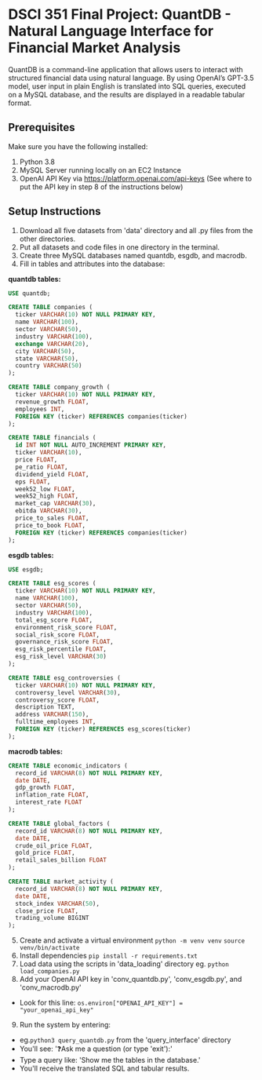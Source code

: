 # DSCI 351 Final Project: QuantDB - Natural Language Interface for Financial Market Analysis

QuantDB is a command-line application that allows users to interact with structured financial data using natural language. By using OpenAI’s GPT-3.5 model, user input in plain English is translated into SQL queries, executed on a MySQL database, and the results are displayed in a readable tabular format.

## Prerequisites
Make sure you have the following installed:
1. Python 3.8
2. MySQL Server running locally on an EC2 Instance
3. OpenAI API Key via https://platform.openai.com/api-keys (See where to put the API key in step 8 of the instructions below)

## Setup Instructions
1. Download all five datasets from 'data' directory and all .py files from the other directories.
2. Put all datasets and code files in one directory in the terminal.
3. Create three MySQL databases named quantdb, esgdb, and macrodb.
4. Fill in tables and attributes into the database:

**quantdb tables:**
```sql
USE quantdb;

CREATE TABLE companies (
  ticker VARCHAR(10) NOT NULL PRIMARY KEY,
  name VARCHAR(100),
  sector VARCHAR(50),
  industry VARCHAR(100),
  exchange VARCHAR(20),
  city VARCHAR(50),
  state VARCHAR(50),
  country VARCHAR(50)
);

CREATE TABLE company_growth (
  ticker VARCHAR(10) NOT NULL PRIMARY KEY,
  revenue_growth FLOAT,
  employees INT,
  FOREIGN KEY (ticker) REFERENCES companies(ticker)
);

CREATE TABLE financials (
  id INT NOT NULL AUTO_INCREMENT PRIMARY KEY,
  ticker VARCHAR(10),
  price FLOAT,
  pe_ratio FLOAT,
  dividend_yield FLOAT,
  eps FLOAT,
  week52_low FLOAT,
  week52_high FLOAT,
  market_cap VARCHAR(30),
  ebitda VARCHAR(30),
  price_to_sales FLOAT,
  price_to_book FLOAT,
  FOREIGN KEY (ticker) REFERENCES companies(ticker)
);
```
**esgdb tables:**

```sql
USE esgdb;

CREATE TABLE esg_scores (
  ticker VARCHAR(10) NOT NULL PRIMARY KEY,
  name VARCHAR(100),
  sector VARCHAR(50),
  industry VARCHAR(100),
  total_esg_score FLOAT,
  environment_risk_score FLOAT,
  social_risk_score FLOAT,
  governance_risk_score FLOAT,
  esg_risk_percentile FLOAT,
  esg_risk_level VARCHAR(30)
);

CREATE TABLE esg_controversies (
  ticker VARCHAR(10) NOT NULL PRIMARY KEY,
  controversy_level VARCHAR(30),
  controversy_score FLOAT,
  description TEXT,
  address VARCHAR(150),
  fulltime_employees INT,
  FOREIGN KEY (ticker) REFERENCES esg_scores(ticker)
);
```
**macrodb tables:**
```sql
CREATE TABLE economic_indicators (
  record_id VARCHAR(8) NOT NULL PRIMARY KEY,
  date DATE,
  gdp_growth FLOAT,
  inflation_rate FLOAT,
  interest_rate FLOAT
);

CREATE TABLE global_factors (
  record_id VARCHAR(8) NOT NULL PRIMARY KEY,
  date DATE,
  crude_oil_price FLOAT,
  gold_price FLOAT,
  retail_sales_billion FLOAT
);

CREATE TABLE market_activity (
  record_id VARCHAR(8) NOT NULL PRIMARY KEY,
  date DATE,
  stock_index VARCHAR(50),
  close_price FLOAT,
  trading_volume BIGINT
);
```
5. Create and activate a virtual environment
`python -m venv venv`
`source venv/bin/activate`
6. Install dependencies
`pip install -r requirements.txt`
7. Load data using the scripts in 'data_loading' directory
eg. `python load_companies.py`
8. Add your OpenAI API key in 'conv_quantdb.py', 'conv_esgdb.py', and 'conv_macrodb.py'
- Look for this line: `os.environ["OPENAI_API_KEY"] = "your_openai_api_key"`
9. Run the system by entering:
- eg.`python3 query_quantdb.py` from the 'query_interface' directory
- You'll see: '❓Ask me a question (or type 'exit'):'
- Type a query like: 'Show me the tables in the database.'
- You'll receive the translated SQL and tabular results.
